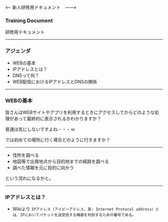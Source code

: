 <-- 新人研修用ドキュメント　--->
### Training Document


研修用ドキュメント


---


### アジェンダ

- WEBの基本
- IPアドレスとは？
- DNSって何？
- WEB配信におけるIPアドレスとDNSの関係

---

### WEBの基本

皆さんはWEBサイトやアプリを利用するときにアクセスしてからどのような処理があって最終的に表示されるかわかりますか？

普通は気にしないですよね・・・ｗ

では初めての場所に行く場合どのように行きますか？

---

- 住所を調べる
- 地図等で出発地点から目的地までの経路を調べる
- 調べた情報を元に目的に向かう

という流れになるかと。

---

### IPアドレスとは？

- Wikiより
```IPアドレス（アイピーアドレス、英: Internet Protocol address）とは、IPにおいてパケットを送受信する機器を判別するための番号である。```
